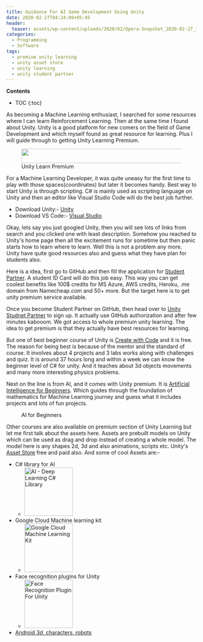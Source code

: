 ```yaml
---
title: Guidance For AI Game Development Using Unity
date: 2020-02-27T04:24:09+05:45
header:
  teaser: assets/wp-content/uploads/2020/02/Opera-Snapshot_2020-02-27_100713_learn.unity_.com_-e1582777392565.png
categories:
  - Programming
  - Software
tags:
  - premium unity learning
  - unity asset store
  - unity learning
  - unity student partner
---
```

**Contents**
* TOC
{:toc}

<!-- wp:paragraph -->
<p>As becoming a Machine Learning enthusiast, I searched for some resources where I can learn Reinforcement Learning. Then at the same time I found about Unity. Unity is a good platform for new comers on the field of Game Development and which myself found as great resource for learning.  Plus I will guide through to getting Unity Learning Premium.</p>
<!-- /wp:paragraph -->

<!-- wp:image {"id":177,"width":582,"height":38,"sizeSlug":"large","linkDestination":"custom"} -->
<figure class="wp-block-image size-large is-resized"><a href="learn.unity.com"><img src="{{site.url}}/wp-content/uploads/2020/02/Opera-Snapshot_2020-02-27_085951_learn.unity_.com_.png" alt="" class="wp-image-177" width="582" height="38"/></a><figcaption>Unity Learn Premium</figcaption></figure>
<!-- /wp:image -->

<!-- wp:paragraph -->
<p>For a Machine Learning Developer, it was quite uneasy for the first time to play with those spaces(coordinates) but later it becomes handy. Best way to start Unity is through scripting. C# is mainly used as scripting language on Unity and then an editor like Visual Studio Code will do the best job further. </p>
<!-- /wp:paragraph -->

<!-- wp:list -->
<ul><li>Download Unity:- <a href="https://unity3d.com/get-unity/download">Unity</a></li><li>Download VS Code:- <a href="https://visualstudio.microsoft.com/downloads/"> Visual Studio</a></li></ul>
<!-- /wp:list -->

<!-- wp:paragraph -->
<p>Okay, lets say you just googled Unity, then you will see lots of links from search and you clicked one with least description. Somehow you reached to Unity's home page then all the excitement runs for sometime but then panic starts how to learn where to learn. Well this is not a problem any more. Unity have quite good resources also and guess what they have plan for students also. </p>
<!-- /wp:paragraph -->

<!-- wp:paragraph -->
<p>Here is a idea, first go to GitHub and then fill the application for <a href="https://education.github.com/pack/partners">Student Partner</a>. A student ID Card will do this job easy. This way you can get coolest benefits like 100$ credits for MS Azure, AWS credits, Heroku, .me domain from Namecheap.com and 50+ more. But the target here is to get unity premium service available. </p>
<!-- /wp:paragraph -->

<!-- wp:paragraph -->
<p>Once you become Student Partner on GitHub, then head over to <a href="https://store.unity.com/academic/unity-student"> Unity Studnet Partner</a> to sign up. It actually use GitHub authorization and after few minutes kabooom. We got access to whole premium unity learning. The idea to get premium is that they actually have best resources for learning.</p>
<!-- /wp:paragraph -->

<!-- wp:paragraph -->
<p> But one of best beginner course of Unity is <a href="https://learn.unity.com/course/create-with-code">Create with Code</a> and it is free. The reason for being best is because of the mentor and the standard of course. It involves about 4 projects and 3 labs works along with challenges and quiz. It is around 37 hours long and within a week we can know the beginner level of C# for unity. And it teaches about 3d objects movements and many more interesting physics problems.</p>
<!-- /wp:paragraph -->

<!-- wp:paragraph -->
<p>Next on the line is from AI, and it comes with Unity premium. It is <a href="https://learn.unity.com/course/artificial-intelligence-for-beginners"> Artificial Intelligence for Beginners</a>. Which guides through the foundation of mathematics for Machine Learning journey and guess what it includes projects and lots of fun projects.</p>
<!-- /wp:paragraph -->

<!-- wp:image {"id":179,"sizeSlug":"large"} -->
<figure class="wp-block-image size-large"><img src="{{site.url}}/wp-content/uploads/2020/02/Opera-Snapshot_2020-02-27_091625_learn.unity_.com_-1024x334.png" alt="" class="wp-image-179"/><figcaption>AI for Beginners</figcaption></figure>
<!-- /wp:image -->

<!-- wp:paragraph -->
<p>Other courses are also available on premium section of Unity Learning but let me first talk about the assets here. Assets are prebuilt models on Unity which can be used as drag and drop instead of creating a whole model. The model here is any shapes 2d, 3d and also animations, scripts etc. Unity's <a href="https://assetstore.unity.com">Asset Store</a> free and paid also. And some of cool Assets are:-</p>
<!-- /wp:paragraph -->

<!-- wp:list -->
<ul><li>C# library for AI<ul><li> <a href="https://assetstore.unity.com/packages/tools/ai/ai-deep-learning-c-library-98437?aid=1101l9g6i"><img width="128" height="128" src="https://api.assetstore.unity3d.com/affiliate/embed/package/98437/icon" alt="AI - Deep Learning C# Library"></a></li></ul></li><li>Google Cloud Machine learning kit<ul><li> <a href="https://assetstore.unity.com/packages/add-ons/machinelearning/google-cloud-machine-learning-kit-109501?aid=1101l9g6i"><img width="128" height="128" src="https://api.assetstore.unity3d.com/affiliate/embed/package/109501/icon" alt="Google Cloud Machine Learning Kit"></a></li></ul></li><li>Face recognition plugins for Unity<ul><li><a href="https://assetstore.unity.com/packages/add-ons/machinelearning/face-recognition-plugin-for-unity-139510?aid=1101l9g6i"><img width="128" height="128" src="https://api.assetstore.unity3d.com/affiliate/embed/package/139510/icon" alt="Face Recognition Plugin For Unity"></a></li></ul></li><li><a href="https://assetstore.unity.com/packages/3d/characters/robots/android-6718?aid=1101l9g6i">Android 3d, characters, robots</a></li></ul>
<!-- /wp:list -->